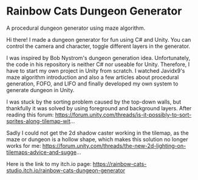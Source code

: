 # Rainbow Cats Dungeon Generator
A procedural dungeon generator using maze algorithm.

Hi there!
I made a dungeon generator for fun using C# and Unity. You can control the camera and character, toggle different layers in the generator.

I was inspired by Bob Nystrom's dungeon generation idea. Unfortunately, the code in his repository is neither C# nor useable for Unity. Therefore, I have to start my own project in Unity from scratch. I watched Javidx9's maze algorithm introduction and also a few articles about procedural generation, FOFO, and LIFO and finally developed my own system to generate dungeon in Unity.

I was stuck by the sorting problem caused by the top-down walls, but thankfully it was solved by using foreground and background layers. After reading this forum: https://forum.unity.com/threads/is-it-possibly-to-sort-sprites-along-tilemap-wit...

Sadly I could not get the 2d shadow caster working in the tilemap, as the maze or dungeon is a hollow shape, which makes this solution no longer works for me: https://forum.unity.com/threads/the-new-2d-lighting-on-tilemaps-advice-and-sugge...

Here is the link to my itch.io page:
https://rainbow-cats-studio.itch.io/rainbow-cats-dungeon-generator
